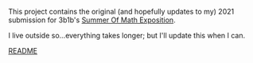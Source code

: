 This project contains the original (and hopefully updates to my) 2021 submission for 3b1b's [Summer Of Math Exposition](https://3b1b.co/some1).

I live outside so...everything takes longer; but I'll update this when I can.

[README](README.md)